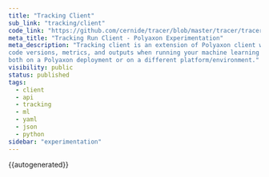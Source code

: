 ```yaml
---
title: "Tracking Client"
sub_link: "tracking/client"
code_link: "https://github.com/cernide/tracer/blob/master/tracer/tracer/tracking/run.py"
meta_title: "Tracking Run Client - Polyaxon Experimentation"
meta_description: "Tracking client is an extension of Polyaxon client with tracking capabilities for logging parameters,
code versions, metrics, and outputs when running your machine learning code,
both on a Polyaxon deployment or on a different platform/environment."
visibility: public
status: published
tags:
  - client
  - api
  - tracking
  - ml
  - yaml
  - json
  - python
sidebar: "experimentation"
---
```


{{autogenerated}}
